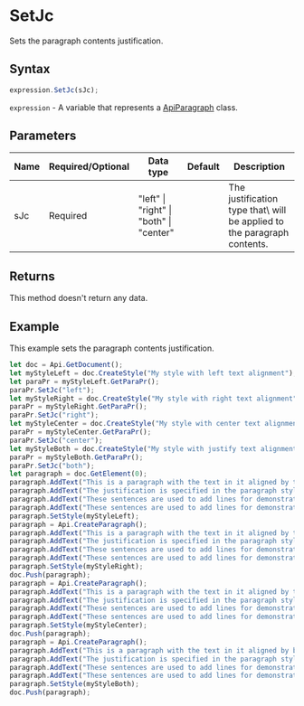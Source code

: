 # SetJc

Sets the paragraph contents justification.

## Syntax

```javascript
expression.SetJc(sJc);
```

`expression` - A variable that represents a [ApiParagraph](../ApiParagraph.md) class.

## Parameters

| **Name** | **Required/Optional** | **Data type** | **Default** | **Description** |
| ------------- | ------------- | ------------- | ------------- | ------------- |
| sJc | Required | "left" \| "right" \| "both" \| "center" |  | The justification type that\ will be applied to the paragraph contents. |

## Returns

This method doesn't return any data.

## Example

This example sets the paragraph contents justification.

```javascript editor-docx
let doc = Api.GetDocument();
let myStyleLeft = doc.CreateStyle("My style with left text alignment");
let paraPr = myStyleLeft.GetParaPr();
paraPr.SetJc("left");
let myStyleRight = doc.CreateStyle("My style with right text alignment");
paraPr = myStyleRight.GetParaPr();
paraPr.SetJc("right");
let myStyleCenter = doc.CreateStyle("My style with center text alignment");
paraPr = myStyleCenter.GetParaPr();
paraPr.SetJc("center");
let myStyleBoth = doc.CreateStyle("My style with justify text alignment");
paraPr = myStyleBoth.GetParaPr();
paraPr.SetJc("both");
let paragraph = doc.GetElement(0);
paragraph.AddText("This is a paragraph with the text in it aligned by the left side. ");
paragraph.AddText("The justification is specified in the paragraph style. ");
paragraph.AddText("These sentences are used to add lines for demonstrative purposes. ");
paragraph.AddText("These sentences are used to add lines for demonstrative purposes.");
paragraph.SetStyle(myStyleLeft);
paragraph = Api.CreateParagraph();
paragraph.AddText("This is a paragraph with the text in it aligned by the right side. ");
paragraph.AddText("The justification is specified in the paragraph style. ");
paragraph.AddText("These sentences are used to add lines for demonstrative purposes. ");
paragraph.AddText("These sentences are used to add lines for demonstrative purposes.");
paragraph.SetStyle(myStyleRight);
doc.Push(paragraph);
paragraph = Api.CreateParagraph();
paragraph.AddText("This is a paragraph with the text in it aligned by the center. ");
paragraph.AddText("The justification is specified in the paragraph style. ");
paragraph.AddText("These sentences are used to add lines for demonstrative purposes. ");
paragraph.AddText("These sentences are used to add lines for demonstrative purposes.");
paragraph.SetStyle(myStyleCenter);
doc.Push(paragraph);
paragraph = Api.CreateParagraph();
paragraph.AddText("This is a paragraph with the text in it aligned by both sides (justified). ");
paragraph.AddText("The justification is specified in the paragraph style. ");
paragraph.AddText("These sentences are used to add lines for demonstrative purposes. ");
paragraph.AddText("These sentences are used to add lines for demonstrative purposes.");
paragraph.SetStyle(myStyleBoth);
doc.Push(paragraph);
```

